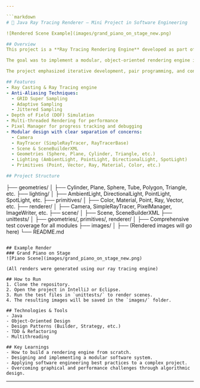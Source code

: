 ```yaml
---

```markdown
# 🎨 Java Ray Tracing Renderer – Mini Project in Software Engineering

![Rendered Scene Example](images/grand_piano_on_stage_new.png)

## Overview
This project is a **Ray Tracing Rendering Engine** developed as part of the **"Mini Project in Introduction to Software Engineering"** course.

The goal was to implement a modular, object-oriented rendering engine in **Java**, capable of producing realistic 3D images from scratch, while applying Software Engineering practices such as XP, TDD, and Refactoring.

The project emphasized iterative development, pair programming, and continuous refactoring cycles as part of the course methodology.

## Features
- Ray Casting & Ray Tracing engine
- Anti-Aliasing Techniques:
  - GRID Super Sampling
  - Adaptive Sampling
  - Jittered Sampling
- Depth of Field (DOF) Simulation
- Multi-threaded Rendering for performance
- Pixel Manager for progress tracking and debugging
- Modular design with clear separation of concerns:
  - Camera
  - RayTracer (SimpleRayTracer, RayTracerBase)
  - Scene & SceneBuilderXML
  - Geometries (Sphere, Plane, Cylinder, Triangle, etc.)
  - Lighting (AmbientLight, PointLight, DirectionalLight, SpotLight)
  - Primitives (Point, Vector, Ray, Material, Color, etc.)

## Project Structure
```

├── geometries/
│   ├── Cylinder, Plane, Sphere, Tube, Polygon, Triangle, etc.
├── lighting/
│   ├── AmbientLight, DirectionalLight, PointLight, SpotLight, etc.
├── primitives/
│   ├── Color, Material, Point, Ray, Vector, etc.
├── renderer/
│   ├── Camera, SimpleRayTracer, PixelManager, ImageWriter, etc.
├── scene/
│   ├── Scene, SceneBuilderXML
├── unittests/
│   ├── geometries/, primitives/, renderer/
│   ├── Comprehensive test coverage for all modules
├── images/
│   ├── (Rendered images will go here)
└── README.md

```

## Example Render
### Grand Piano on Stage
![Piano Scene](images/grand_piano_on_stage_new.png)

(All renders were generated using our ray tracing engine)

## How to Run
1. Clone the repository.
2. Open the project in IntelliJ or Eclipse.
3. Run the test files in `unittests/` to render scenes.
4. The resulting images will be saved in the `images/` folder.

## Technologies & Tools
- Java
- Object-Oriented Design
- Design Patterns (Builder, Strategy, etc.)
- TDD & Refactoring
- Multithreading

## Key Learnings
- How to build a rendering engine from scratch.
- Designing and implementing a modular software system.
- Applying software engineering best practices to a complex project.
- Overcoming graphical and performance challenges through algorithmic design.
```

---
```


